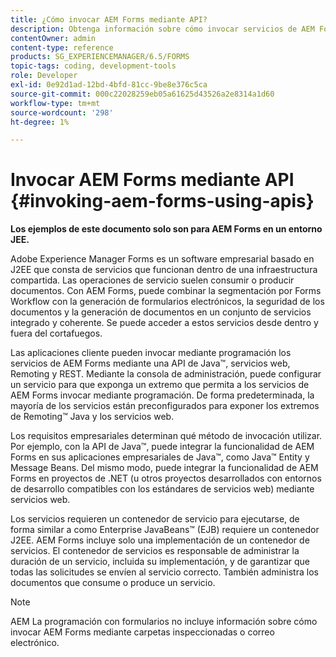 ```yaml
---
title: ¿Cómo invocar AEM Forms mediante API?
description: Obtenga información sobre cómo invocar servicios de AEM Forms mediante Java&trade; API, servicios web, Remoting y REST.
contentOwner: admin
content-type: reference
products: SG_EXPERIENCEMANAGER/6.5/FORMS
topic-tags: coding, development-tools
role: Developer
exl-id: 0e92d1ad-12bd-4bfd-81cc-9be8e376c5ca
source-git-commit: 000c22028259eb05a61625d43526a2e8314a1d60
workflow-type: tm+mt
source-wordcount: '298'
ht-degree: 1%

---
```


# Invocar AEM Forms mediante API {#invoking-aem-forms-using-apis}

**Los ejemplos de este documento solo son para AEM Forms en un entorno JEE.**

Adobe Experience Manager Forms es un software empresarial basado en J2EE que consta de servicios que funcionan dentro de una infraestructura compartida. Las operaciones de servicio suelen consumir o producir documentos. Con AEM Forms, puede combinar la segmentación por Forms Workflow con la generación de formularios electrónicos, la seguridad de los documentos y la generación de documentos en un conjunto de servicios integrado y coherente. Se puede acceder a estos servicios desde dentro y fuera del cortafuegos.

Las aplicaciones cliente pueden invocar mediante programación los servicios de AEM Forms mediante una API de Java™, servicios web, Remoting y REST. Mediante la consola de administración, puede configurar un servicio para que exponga un extremo que permita a los servicios de AEM Forms invocar mediante programación. De forma predeterminada, la mayoría de los servicios están preconfigurados para exponer los extremos de Remoting™ Java y los servicios web.

Los requisitos empresariales determinan qué método de invocación utilizar. Por ejemplo, con la API de Java™, puede integrar la funcionalidad de AEM Forms en sus aplicaciones empresariales de Java™, como Java™ Entity y Message Beans. Del mismo modo, puede integrar la funcionalidad de AEM Forms en proyectos de .NET (u otros proyectos desarrollados con entornos de desarrollo compatibles con los estándares de servicios web) mediante servicios web.

Los servicios requieren un contenedor de servicio para ejecutarse, de forma similar a como Enterprise JavaBeans™ (EJB) requiere un contenedor J2EE. AEM Forms incluye solo una implementación de un contenedor de servicios. El contenedor de servicios es responsable de administrar la duración de un servicio, incluida su implementación, y de garantizar que todas las solicitudes se envíen al servicio correcto. También administra los documentos que consume o produce un servicio.

>[!NOTE]
>
>AEM La programación con formularios no incluye información sobre cómo invocar AEM Forms mediante carpetas inspeccionadas o correo electrónico.
